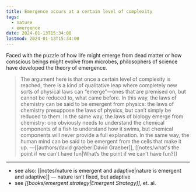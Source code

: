```yaml
---
title: Emergence occurs at a certain level of complexity
tags:
  - nature
  - emergence
date: 2024-01-13T15:34:00
lastmod: 2024-01-13T15:34:00
---
```

Faced with the puzzle of how life might emerge from dead matter or how conscious beings might evolve from microbes, philosophers of science have developed the theory of emergence.

> The argument here is that once a certain level of complexity is reached, there is a kind of qualitative leap where completely new sorts of physical laws can “emerge”—ones that are premised on, but cannot be reduced to, what came before. In this way, the laws of chemistry can be said to be emergent from physics: the laws of chemistry presuppose the laws of physics, but can’t simply be reduced to them. In the same way, the laws of biology emerge from chemistry: one obviously needs to understand the chemical components of a fish to understand how it swims, but chemical components will never provide a full explanation. In the same way, the human mind can be said to be emergent from the cells that make it up. —[[authors/david graeber|David Graeber]], [[notes/what's the point if we can't have fun|What’s the point if we can’t have fun?]]

---
- see also: [[notes/nature is emergent and adaptive|nature is emergent and adaptive]] — nature isn’t fixed, but adaptive
- see *[[books/emergent strategy|Emergent Strategy]]*, et. al.